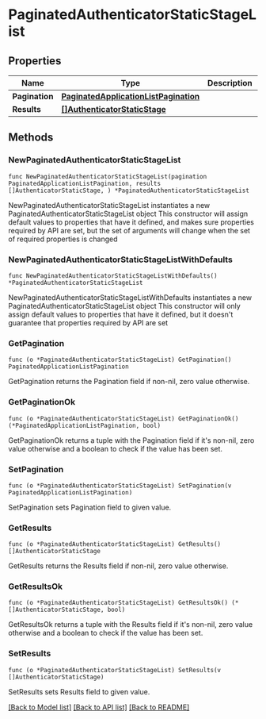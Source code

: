 # PaginatedAuthenticatorStaticStageList

## Properties

Name | Type | Description | Notes
------------ | ------------- | ------------- | -------------
**Pagination** | [**PaginatedApplicationListPagination**](PaginatedApplicationListPagination.md) |  | 
**Results** | [**[]AuthenticatorStaticStage**](AuthenticatorStaticStage.md) |  | 

## Methods

### NewPaginatedAuthenticatorStaticStageList

`func NewPaginatedAuthenticatorStaticStageList(pagination PaginatedApplicationListPagination, results []AuthenticatorStaticStage, ) *PaginatedAuthenticatorStaticStageList`

NewPaginatedAuthenticatorStaticStageList instantiates a new PaginatedAuthenticatorStaticStageList object
This constructor will assign default values to properties that have it defined,
and makes sure properties required by API are set, but the set of arguments
will change when the set of required properties is changed

### NewPaginatedAuthenticatorStaticStageListWithDefaults

`func NewPaginatedAuthenticatorStaticStageListWithDefaults() *PaginatedAuthenticatorStaticStageList`

NewPaginatedAuthenticatorStaticStageListWithDefaults instantiates a new PaginatedAuthenticatorStaticStageList object
This constructor will only assign default values to properties that have it defined,
but it doesn't guarantee that properties required by API are set

### GetPagination

`func (o *PaginatedAuthenticatorStaticStageList) GetPagination() PaginatedApplicationListPagination`

GetPagination returns the Pagination field if non-nil, zero value otherwise.

### GetPaginationOk

`func (o *PaginatedAuthenticatorStaticStageList) GetPaginationOk() (*PaginatedApplicationListPagination, bool)`

GetPaginationOk returns a tuple with the Pagination field if it's non-nil, zero value otherwise
and a boolean to check if the value has been set.

### SetPagination

`func (o *PaginatedAuthenticatorStaticStageList) SetPagination(v PaginatedApplicationListPagination)`

SetPagination sets Pagination field to given value.


### GetResults

`func (o *PaginatedAuthenticatorStaticStageList) GetResults() []AuthenticatorStaticStage`

GetResults returns the Results field if non-nil, zero value otherwise.

### GetResultsOk

`func (o *PaginatedAuthenticatorStaticStageList) GetResultsOk() (*[]AuthenticatorStaticStage, bool)`

GetResultsOk returns a tuple with the Results field if it's non-nil, zero value otherwise
and a boolean to check if the value has been set.

### SetResults

`func (o *PaginatedAuthenticatorStaticStageList) SetResults(v []AuthenticatorStaticStage)`

SetResults sets Results field to given value.



[[Back to Model list]](../README.md#documentation-for-models) [[Back to API list]](../README.md#documentation-for-api-endpoints) [[Back to README]](../README.md)


